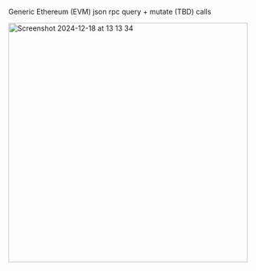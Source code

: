Generic Ethereum (EVM) json rpc query + mutate (TBD) calls

<img width="475" alt="Screenshot 2024-12-18 at 13 13 34" src="https://github.com/user-attachments/assets/c6b0f610-8319-4100-a1c2-06567791342a" />

